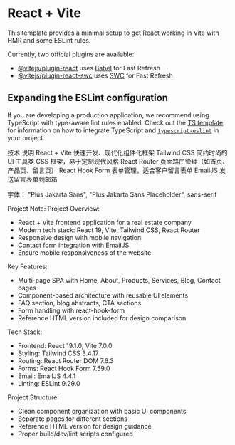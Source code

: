 # React + Vite

This template provides a minimal setup to get React working in Vite with HMR and some ESLint rules.

Currently, two official plugins are available:

- [@vitejs/plugin-react](https://github.com/vitejs/vite-plugin-react/blob/main/packages/plugin-react) uses [Babel](https://babeljs.io/) for Fast Refresh
- [@vitejs/plugin-react-swc](https://github.com/vitejs/vite-plugin-react/blob/main/packages/plugin-react-swc) uses [SWC](https://swc.rs/) for Fast Refresh

## Expanding the ESLint configuration

If you are developing a production application, we recommend using TypeScript with type-aware lint rules enabled. Check out the [TS template](https://github.com/vitejs/vite/tree/main/packages/create-vite/template-react-ts) for information on how to integrate TypeScript and [`typescript-eslint`](https://typescript-eslint.io) in your project.



技术	说明
React + Vite	快速开发、现代化组件化框架
Tailwind CSS	简约时尚的 UI 工具类 CSS 框架，易于定制现代风格
React Router	页面路由管理（如首页、产品页、留言页）
React Hook Form 	表单管理，适合客户留言表单
EmailJS 	发送留言表单到邮箱


字体：
"Plus Jakarta Sans", "Plus Jakarta Sans Placeholder", sans-serif


Project Note:
Project Overview:
  - React + Vite frontend application for a real estate company
  - Modern tech stack: React 19, Vite, Tailwind CSS, React Router
  - Responsive design with mobile navigation
  - Contact form integration with EmailJS
  - Ensure mobile responsiveness of the website

  Key Features:
  - Multi-page SPA with Home, About, Products, Services, Blog, Contact pages
  - Component-based architecture with reusable UI elements
  - FAQ section, blog abstracts, CTA sections
  - Form handling with react-hook-form
  - Reference HTML version included for design comparison

  Tech Stack:
  - Frontend: React 19.1.0, Vite 7.0.0
  - Styling: Tailwind CSS 3.4.17
  - Routing: React Router DOM 7.6.3
  - Forms: React Hook Form 7.59.0
  - Email: EmailJS 4.4.1
  - Linting: ESLint 9.29.0

  Project Structure:
  - Clean component organization with basic UI components
  - Separate pages for different sections
  - Reference HTML version for design guidance
  - Proper build/dev/lint scripts configured
